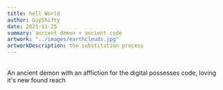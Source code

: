 ```yaml
---
title: hell World
author: GuyShifty
date: 2021-11-25
summary: ancient demon + ancient code
artwork: "../images/earthclouds.jpg"
artworkDescription: the substitution process
---
```

\
An ancient demon with an affliction for the digital possesses code, loving it's new found reach